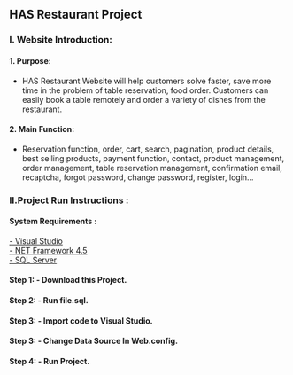 ## HAS Restaurant Project
### I. Website Introduction:
#### 1. Purpose:
- HAS Restaurant Website will help customers solve faster, save more time in the problem of table reservation, food order. Customers can easily book a table remotely and order a variety of dishes from the restaurant.

#### 2. Main Function:
- Reservation function, order, cart, search, pagination, product details, best selling products, payment function, contact, product management, order management, table reservation management, confirmation email, recaptcha, forgot password, change password, register, login...

### II.Project Run Instructions :
#### System Requirements :
 [- Visual Studio ](http://https://visualstudio.microsoft.com/downloads/ "- Visual Studio ")
 <br/>
[- NET Framework 4.5](https://dotnet.microsoft.com/download/dotnet-framework/net452)
<br/>
[- SQL Server](https://www.microsoft.com/en-us/sql-server/sql-server-downloads)
#### Step 1: - Download this Project. 
#### Step 2: - Run file.sql.
#### Step 3: - Import code to Visual Studio.
#### Step 3: - Change Data Source In Web.config.
#### Step 4: - Run Project.
